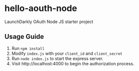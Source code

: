 # hello-aouth-node

LaunchDarkly OAuth Node JS starter project

## Usage Guide

1. Run `npm install`
2. Modify `index.js` with your `client_id` and `client_secret`
3. Run `node index.js` to start the express server.
4. Visit http://localhost:4000 to begin the authorization process.
